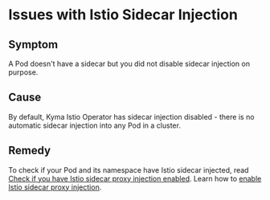 # Issues with Istio Sidecar Injection

## Symptom

A Pod doesn't have a sidecar but you did not disable sidecar injection on purpose.

## Cause

By default, Kyma Istio Operator has sidecar injection disabled - there is no automatic sidecar injection into any Pod in a cluster.

## Remedy

To check if your Pod and its namespace have Istio sidecar injected, read [Check if you have Istio sidecar proxy injection enabled](../operation-guides/02-10-check-if-sidecar-injection-is-enabled.md). Learn how to [enable Istio sidecar proxy injection](../operation-guides/02-20-enable-sidecar-injection.md).